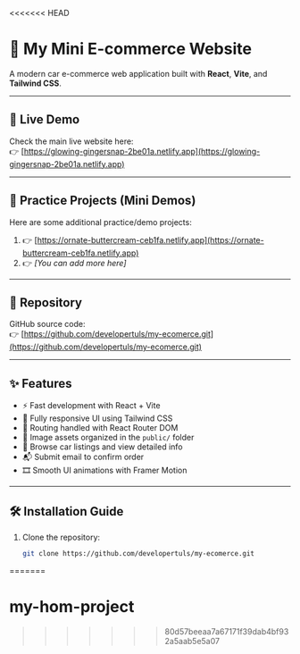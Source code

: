 <<<<<<< HEAD
# 🚗 My Mini E-commerce Website

A modern car e-commerce web application built with **React**, **Vite**, and **Tailwind CSS**.

---

## 🔗 Live Demo

Check the main live website here:  
👉 [https://glowing-gingersnap-2be01a.netlify.app](https://glowing-gingersnap-2be01a.netlify.app)

---

## 🧪 Practice Projects (Mini Demos)

Here are some additional practice/demo projects:

1. 👉 [https://ornate-buttercream-ceb1fa.netlify.app](https://ornate-buttercream-ceb1fa.netlify.app)
2. 👉 *[You can add more here]*

---

## 📁 Repository

GitHub source code:  
👉 [https://github.com/developertuls/my-ecomerce.git](https://github.com/developertuls/my-ecomerce.git)

---

## ✨ Features

- ⚡ Fast development with React + Vite
- 🎨 Fully responsive UI using Tailwind CSS
- 🚀 Routing handled with React Router DOM
- 📸 Image assets organized in the `public/` folder
- 🛒 Browse car listings and view detailed info
- 📬 Submit email to confirm order
- 🎞️ Smooth UI animations with Framer Motion

---

## 🛠️ Installation Guide

1. Clone the repository:
   ```bash
   git clone https://github.com/developertuls/my-ecomerce.git


=======
# my-hom-project
>>>>>>> 80d57beeaa7a67171f39dab4bf932a5aab5e5a07
